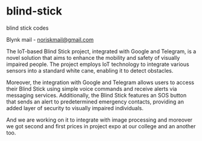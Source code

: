 # blind-stick
blind stick codes

Blynk mail - noriskmail@gmail.com

The IoT-based Blind Stick project, integrated with Google and Telegram, is a novel solution that aims to enhance the mobility and safety of visually impaired people. The project employs IoT technology to integrate various sensors into a standard white cane, enabling it to detect obstacles. 

Moreover, the integration with Google and Telegram allows users to access their Blind Stick using simple voice commands and receive alerts via messaging services. Additionally, the Blind Stick features an SOS button that sends an alert to predetermined emergency contacts, providing an added layer of security to visually impaired individuals.

And we are working on it to integrate with image processing and moreover we got second  and first prices in project expo at our college and an another too.